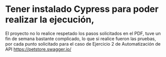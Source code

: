 #  Tener instalado Cypress para poder realizar la ejecución, 
El proyecto no lo realice respetado los pasos
solicitados en el PDF, tuve un fin de semana bastante complicado, lo que si realice fueron las pruebas, por cada punto solicitado para el caso de Ejercicio 2 de Automatización de API https://petstore.swagger.io/ 